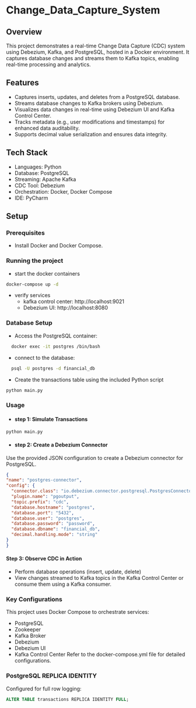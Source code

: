 # Change_Data_Capture_System
## Overview
This project demonstrates a real-time Change Data Capture (CDC) system using Debezium, Kafka, and PostgreSQL, hosted in a Docker environment. It captures database changes and streams them to Kafka topics, enabling real-time processing and analytics.

## Features
- Captures inserts, updates, and deletes from a PostgreSQL database.
- Streams database changes to Kafka brokers using Debezium.
- Visualizes data changes in real-time using Debezium UI and Kafka Control Center.
- Tracks metadata (e.g., user modifications and timestamps) for enhanced data auditability.
- Supports decimal value serialization and ensures data integrity.
## Tech Stack
- Languages: Python
- Database: PostgreSQL
- Streaming: Apache Kafka
- CDC Tool: Debezium
- Orchestration: Docker, Docker Compose
- IDE: PyCharm
## Setup 
### Prerequisites
- Install Docker and Docker Compose.
### Running the project
- start the docker containers
```bash
docker-compose up -d
```
- verify services
  - kafka control center: http://localhost:9021
  - Debezium UI: http://localhost:8080
### Database Setup
- Access the PostgreSQL container:
```bash
  docker exec -it postgres /bin/bash
```
- connect to the database:
```bash
  psql -U postgres -d financial_db
```
- Create the transactions table using the included Python script
```python
python main.py
```
### Usage
- #### step 1: Simulate Transactions
```python
python main.py
```
- #### step 2:  Create a Debezium Connector
Use the provided JSON configuration to create a Debezium connector for PostgreSQL.
  ```json
  {
  "name": "postgres-connector",
  "config": {
    "connector.class": "io.debezium.connector.postgresql.PostgresConnector",
    "plugin.name": "pgoutput",
    "topic.prefix": "cdc",
    "database.hostname": "postgres",
    "database.port": "5432",
    "database.user": "postgres",
    "database.password": "password",
    "database.dbname": "financial_db",
    "decimal.handling.mode": "string"
  }
  }
```
#### Step 3: Observe CDC in Action
- Perform database operations (insert, update, delete)
- View changes streamed to Kafka topics in the Kafka Control Center or consume them using a Kafka consumer.
### Key Configurations
This project uses Docker Compose to orchestrate services:
- PostgreSQL
- Zookeeper
- Kafka Broker
- Debezium
- Debezium UI
- Kafka Control Center
Refer to the docker-compose.yml file for detailed configurations.

### PostgreSQL REPLICA IDENTITY
Configured for full row logging:
```sql
ALTER TABLE transactions REPLICA IDENTITY FULL;
```

  

